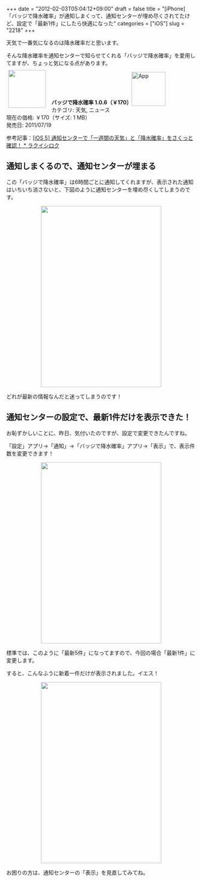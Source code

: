 +++
date = "2012-02-03T05:04:12+09:00"
draft = false
title = "[iPhone] 「バッジで降水確率」が通知しまくって、通知センターが埋め尽くされてたけど、設定で「最新1件」にしたら快適になった"
categories = ["iOS"]
slug = "2218"
+++

天気で一番気になるのは降水確率だと思います。

そんな降水確率を通知センターで知らせてくれる「バッジで降水確率」を愛用してますが、ちょっと気になる点があります。

<a href="https://itunes.apple.com/jp/app/id449430946?mt=8&uo=4&at=11l3RT" target="_blank" rel="nofollow"><img width="100" class="alignleft" align="left" src="http://a4.mzstatic.com/us/r1000/099/Purple/df/17/a2/mzl.hlkfrjnz.100x100-75.png" style="margin: -5px 15px 1px 5px;"></a><strong> バッジで降水確率 1.0.6（￥170）</strong><a href="https://itunes.apple.com/jp/app/id449430946?mt=8&uo=4&at=11l3RT" target="_blank" rel="nofollow"><img src="/images/2012/12/viewinitunes_jp.png" style="vertical-align:bottom;" width="90" alt="App"></a><br> カテゴリ: 天気, ニュース<br> 現在の価格: ￥170（サイズ: 1 MB）<br> 発売日: 2011/07/19<br style="clear: both;">

参考記事：<a href="http://rakuishi.com/iphone/921/" target="_blank">[iOS 5] 通知センターで「一週間の天気」と「降水確率」をさくっと確認！ * ラクイシロク</a>

<h2>通知しまくるので、通知センターが埋まる</h2>

この「バッジで降水確率」は6時間ごとに通知してくれますが、表示された通知はいちいち消さないと、下図のように通知センターを埋め尽くしてしまうのです。

<img style="display:block; margin-left:auto; margin-right:auto;" src="/images/2012/02/2218_1.png" border="0" width="320" height="480" />

どれが最新の情報なんだと迷ってしまうのです！

<h2>通知センターの設定で、最新1件だけを表示できた！</h2>

お恥ずかしいことに、昨日、気付いたのですが、設定で変更できたんですね。

「設定」アプリ→「通知」→「バッジで降水確率」アプリ→「表示」で、表示件数を変更できます！

<img style="display:block; margin-left:auto; margin-right:auto;" src="/images/2012/02/2218_2.png" border="0" width="320" height="480" />

標準では、このように「最新5件」になってますので、今回の場合「最新1件」に変更します。

すると、こんなふうに新着一件だけが表示されました。イエス！

<img style="display:block; margin-left:auto; margin-right:auto;" src="/images/2012/02/2218_3.png" border="0" width="320" height="480" />

お困りの方は、通知センターの「表示」を見直してみてね。
